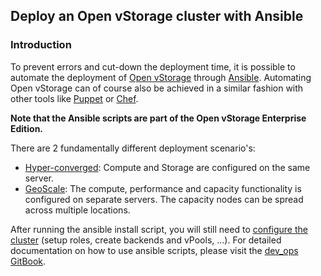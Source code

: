 ## Deploy an Open vStorage cluster with Ansible

### Introduction
To prevent errors and cut-down the deployment time, it is possible to automate the deployment of [Open vStorage](https://www.openvstorage.org/) through [Ansible](https://www.ansible.com/). Automating Open vStorage can of course also be achieved in a similar fashion with other tools like [Puppet](https://puppetlabs.com/) or [Chef](https://www.chef.io/chef/).

**Note that the Ansible scripts are part of the Open vStorage Enterprise Edition.** 

There are 2 fundamentally different deployment scenario's:
* [Hyper-converged](https://openvstorage.gitbooks.io/devops/content/Docs/hyperconverged.html): Compute and Storage are configured on the same server.
* [GeoScale](https://openvstorage.gitbooks.io/devops/content/Docs/geoscale.html): The compute, performance and capacity functionality is configured on separate servers. The capacity nodes can be spread across multiple locations.

After running the ansible install script, you will still need to [configure the cluster](configurecluster.md) (setup roles, create backends and vPools, ...). For detailed documentation on how to use ansible scripts, please visit the [dev_ops GitBook](https://openvstorage.gitbooks.io/devops/).